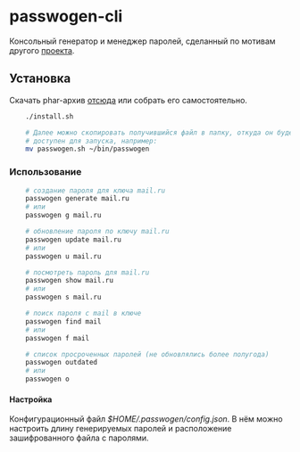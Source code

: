 # passwogen-cli

Консольный генератор и менеджер паролей, сделанный по мотивам другого [проекта](https://github.com/morontt/passwogen).

## Установка

Скачать phar-архив [отсюда](https://github.com/morontt/passwogen-cli/releases) или собрать его самостоятельно.

```bash
    ./install.sh

    # Далее можно скопировать получившийся файл в папку, откуда он будет
    # доступен для запуска, например:
    mv passwogen.sh ~/bin/passwogen
```

### Использование

```bash
    # создание пароля для ключа mail.ru
    passwogen generate mail.ru
    # или
    passwogen g mail.ru

    # обновление пароля по ключу mail.ru
    passwogen update mail.ru
    # или
    passwogen u mail.ru

    # посмотреть пароль для mail.ru
    passwogen show mail.ru
    # или
    passwogen s mail.ru

    # поиск пароля с mail в ключе
    passwogen find mail
    # или
    passwogen f mail

    # список просроченных паролей (не обновлялись более полугода)
    passwogen outdated
    # или
    passwogen o
```

#### Настройка

Конфигурационный файл *$HOME/.passwogen/config.json*. В нём можно настроить длину генерируемых паролей и расположение
зашифрованного файла с паролями.
